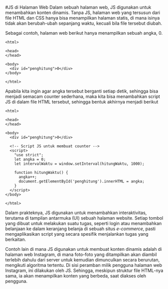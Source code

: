 #JS di Halaman Web
Dalam sebuah halaman web, JS digunakan untuk menambahkan konten dinamis. Tanpa JS, halaman web yang tersusun dari file HTML dan CSS hanya bisa menampilkan halaman statis, di mana isinya tidak akan berubah-ubah sepanjang waktu, kecuali bila file tersebut diubah.

Sebagai contoh, halaman web berikut hanya menampilkan sebuah angka, 0.

```
<html>

<head>
</head>

<body>
  <div id="penghitung">0</div>
</body>

</html>
```

Apabila kita ingin agar angka tersebut berganti setiap detik, sehingga bisa menjadi semacam counter sederhana, maka kita bisa menambahkan script JS di dalam file HTML tersebut, sehingga bentuk akhirnya menjadi berikut

```
<html>

<head>
</head>

<body>
  <div id="penghitung">0</div>

  <!-- Script JS untuk membuat counter -->
  <script>
    "use strict";
    let angka = 0;
    let intervalWaktu = window.setInterval(hitungWaktu, 1000);

    function hitungWaktu() {
      angka++;
      document.getElementById('penghitung').innerHTML = angka;
    }
  </script>
</body>

</html>
```

Dalam prakteknya, JS digunakan untuk menambahkan interaktivitas, terutama di tampilan antarmuka (UI) sebuah halaman website. Setiap tombol yang dibuat untuk melakukan suatu tugas, seperti login atau menambahkan belanjaan ke dalam keranjang belanja di sebuah situs *e-commerce*, pasti mengaplikasikan script yang secara spesifik menjalankan tugas yang berkaitan.

Contoh lain di mana JS digunakan untuk membuat konten dinamis adalah di halaman web Instagram, di mana foto-foto yang ditampilkan akan diambil terlebih dahulu dari server untuk kemudian dimunculkan secara berurutan, mengikuti algoritma tertentu. Di sisi peramban milik pengguna halaman web Instagram, ini dilakukan oleh JS. Sehingga, meskipun struktur file HTML-nya sama, ia akan menampilkan konten yang berbeda, saat diakses oleh pengguna.
